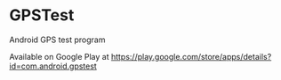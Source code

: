 GPSTest
=======

Android GPS test program

Available on Google Play at https://play.google.com/store/apps/details?id=com.android.gpstest
